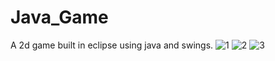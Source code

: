 # Java_Game
A 2d game built in eclipse using java and swings.
![1](https://github.com/shriyansh-p/Java_Game/assets/141365524/668e2da9-210e-46e3-a93b-87bc631b4b4c)
![2](https://github.com/shriyansh-p/Java_Game/assets/141365524/95313ff3-1417-4ec9-8a17-d6bb39bf72c6)
![3](https://github.com/shriyansh-p/Java_Game/assets/141365524/f122f33b-4a41-4527-81b4-861b49938f67)

